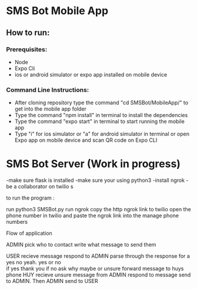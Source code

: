 # SMS Bot Mobile App

## How to run:

### Prerequisites:

- Node
- Expo Cli
- ios or android simulator or expo app installed on mobile device

### Command Line Instructions:

- After cloning repository type the command "cd SMSBot/MobileApp/" to get into the mobile app folder
- Type the command "npm install" in terminal to install the dependencies
- Type the command "expo start" in terminal to start running the mobile app
- Type "i" for ios simulator or "a" for android simulator in terminal or open Expo app on mobile device and scan QR code on Expo CLI

# SMS Bot Server (Work in progress)

-make sure flask is installed
-make sure your using python3
-install ngrok
-be a collaborator on twilio s

to run the program :

run python3 SMSBot.py
run ngrok
copy the http ngrok link to twilio
open the phone number in twilio and paste the ngrok link into the
manage phone numbers

Flow of application

ADMIN
pick who to contact
write what message to send them

USER
recieve message
respond to ADMIN
parse through the response for a yes no yeah.
yes or no  
 if yes
thank you
if no
ask why
maybe or unsure
forward message to huys phone
HUY
recieve unsure message from ADMIN
respond to message send to ADMIN. Then ADMIN send to USER
